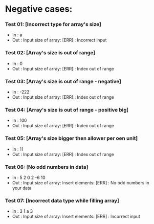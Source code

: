 # Negative cases: 
### Test 01: [Incorrect type for array's size]
- In : a
- Out : Input size of array: [ERR] : Incorrect input
### Test 02: [Array's size is out of range]
- In : 0
- Out : Input size of array: [ERR] : Index out of range
### Test 03: [Array's size is out of range - negative]
- In : -222
- Out : Input size of array: [ERR] : Index out of range
### Test 04: [Array's size is out of range - positive big]
- In : 100
- Out : Input size of array: [ERR] : Index out of range
### Test 05: [Array's size bigger then allower per oen unit]
- In : 11
- Out : Input size of array: [ERR] : Index out of range
### Test 06: [No odd numbers in data]
- In : 5 2 0 2 -6 10
- Out : Input size of array: Insert elements: [ERR] : No odd numbers in your data
### Test 07: [Incorrect data type while filling array]
- In : 3 1 a 3
- Out : Input size of array: Insert elements: [ERR] : Incorrect input
